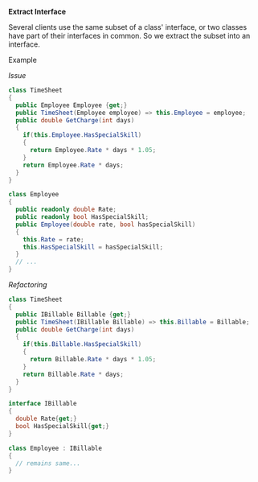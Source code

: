 **Extract Interface**

Several clients use the same subset of a class' interface, or two classes have part of their interfaces in common.
So we extract the subset into an interface.

Example

_Issue_

```csharp
class TimeSheet
{
  public Employee Employee {get;}
  public TimeSheet(Employee employee) => this.Employee = employee;
  public double GetCharge(int days)
  {
    if(this.Employee.HasSpecialSkill)
    {
      return Employee.Rate * days * 1.05;
    }
    return Employee.Rate * days;
  }
}

class Employee
{
  public readonly double Rate;
  public readonly bool HasSpecialSkill;
  public Employee(double rate, bool hasSpecialSkill)
  {
    this.Rate = rate;
    this.HasSpecialSkill = hasSpecialSkill;
  }
  // ...
}
```

_Refactoring_

```csharp
class TimeSheet
{
  public IBillable Billable {get;}
  public TimeSheet(IBillable Billable) => this.Billable = Billable;
  public double GetCharge(int days)
  {
    if(this.Billable.HasSpecialSkill)
    {
      return Billable.Rate * days * 1.05;
    }
    return Billable.Rate * days;
  }
}

interface IBillable
{
  double Rate{get;}
  bool HasSpecialSkill{get;}
}

class Employee : IBillable
{
  // remains same...
}
```